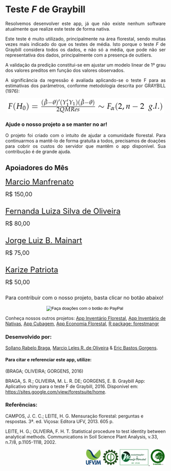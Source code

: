 # Teste *F* de Graybill 

<div style="text-align:justify">

<p>Resolvemos desenvolver este app, já que não existe nenhum software atualmente que realize este teste de forma nativa. </p>

<p>Este teste é muito utilizado, principalmente na área florestal, sendo muitas vezes mais indicado do que os testes de média. Isto porque o teste <i>F</i> de Graybill considera todos os dados, e não só a média, que pode não ser representativa dos dados, principalmente com a presença de outliers. 

A validação da predição constitui-se em ajustar um modelo linear de 1º
grau dos valores preditos em função dos valores observados.</p>

A significância da regressão é avaliada aplicando-se o teste F para as
estimativas dos parâmetros, conforme metodologia descrita por GRAYBILL
(1976):</p>
</div>

<div style="text-align:center"><img src="www/graybill_formula.png" /></div>

### Ajude o nosso projeto a se manter no ar!

<div style="text-align:justify">
O projeto foi criado com o intuito de ajudar a comunidade florestal. Para continuarmos a mantê-lo de forma gratuita a todos,
precisamos de doações para cobrir os custos do servidor que mantêm o app disponível. Sua contribução é de grande ajuda.
</div>

## Apoiadores do Mês 

<div><p style="float:left;">

<p><font size="5"><a href="https://www.linkedin.com/in/marcio-manfrenato-80032ba6/">Marcio Manfrenato</a></font></p>
  
<p><font size="4"> R$ 150,00 </font></p>
      
        
</div>
        
<div style="clear: left;"></div>

<div><p style="float:left;">
 
<p><font size="5"><a href="https://www.linkedin.com/in/fernanda-luiza-silva-de-oliveira-0a3bbb43/">Fernanda Luiza Silva de Oliveira</a></font></p>
        
<p><font size="4"> R$ 80,00</font></p>
      
</div>
        
<div style="clear: left;"></div>


<div><p style="float:left;">
  
<p><font size="5"><a href="https://www.linkedin.com/in/jorge-luiz-b-mainart-15442866/">Jorge Luiz B. Mainart</a></font></p>
    
<p><font size="4"> R$ 75,00</font></p>
      
</div>
        
<div style="clear: left;"></div>

<div><p style="float:left;">
  
<p><font size="5"><a href="https://www.linkedin.com/in/karize-patriota-80927258/">Karize Patriota</a></font></p>
  
<p><font size="4"> R$ 50,00</font></p>
      
</div>
        
<div style="clear: left;"></div>

<p><font size="3">  Para contribuir com o nosso projeto, basta clicar no botão abaixo!</font></p>

<div style="text-align:center">
<form action="https://www.paypal.com/cgi-bin/webscr" method="post" target="_top">
<input type="hidden" name="cmd" value="_s-xclick" />
<input type="hidden" name="hosted_button_id" value="JVF7VGRMANRC6" />
<input type="image" src="https://www.paypalobjects.com/pt_BR/BR/i/btn/btn_donateCC_LG.gif" border="0" name="submit" title="PayPal - The safer, easier way to pay online!" alt="Faça doações com o botão do PayPal" />
<img alt="" border="0" src="https://www.paypal.com/pt_BR/i/scr/pixel.gif" width="1" height="1" />
</form>
</div>

Conheça nossos outros projetos:
[App Inventário Florestal](http://52.87.251.141/shiny/inventario_app/),
[App Inventário de Nativas](http://52.87.251.141/shiny/nativas_app/),
[App Cubagem](http://52.87.251.141/shiny/cubagem_app/),
[App Economia Florestal](http://52.87.251.141/shiny/forest_economy_app/),
[R package: forestmangr](https://github.com/sollano/forestmangr#readme)

### Desenvolvido por:

[Sollano Rabelo Braga](https://www.linkedin.com/in/sollano/ "LinkedIn"),
[Marcio Leles R. de Oliveira](http://lattes.cnpq.br/1808132114787261 "Curriculum Lattes") &
[Eric Bastos Gorgens](http://lattes.cnpq.br/2266409430041146 "Curriculum Lattes").

#### Para citar e referenciar este app, utilize:

(BRAGA; OLIVEIRA; GORGENS, 2016)

BRAGA, S. R.; OLIVEIRA, M. L. R. DE; GORGENS, E. B. Graybill App: Aplicativo shiny para o teste F de Graybill, 2016. Disponível em: <https://sites.google.com/view/forestsuite/home>.

### Referências:

CAMPOS, J. C. C.; LEITE, H. G. Mensuração florestal: perguntas e respostas. 3ª. ed. Viçosa: Editora UFV, 2013. 605 p.

LEITE, H. G.; OLIVEIRA, F. H. T. Statistical procedure to test identity between analytical methods. Communications in Soil Science Plant Analysis, v.33, n.7/8, p.1105-1118, 2002. 

<div style="text-align:right">
<a href="http://www.ufvjm.edu.br/"><img src="www/UFVJM_logo2.png" width="50" height="50"/></a>
<img src="www/EF_logo.png" width="50" height="50" />
<a href="http://marcioromarco.webnode.com/"><img src="www/GEMMF_logo.png" width="90" height="50"/> </a>
<a href="https://sites.google.com/view/forestsuite/home"><img src="www/LAB_logo.png" width="50" height="50" /></a>
</div>

